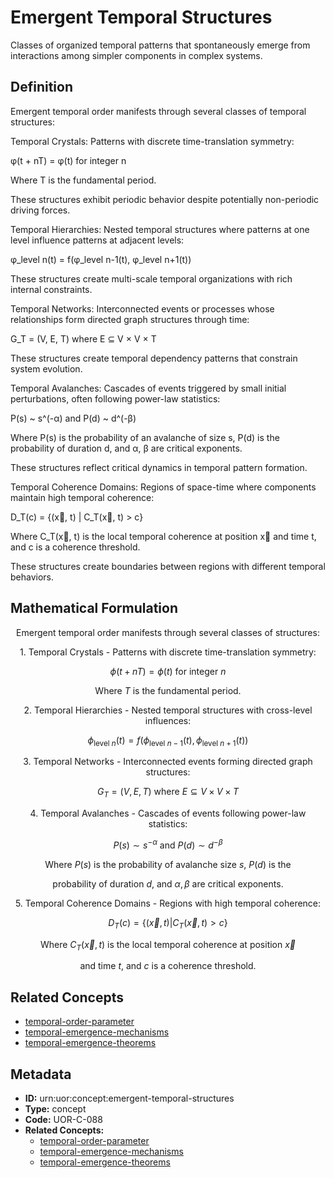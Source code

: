 # Emergent Temporal Structures

Classes of organized temporal patterns that spontaneously emerge from interactions among simpler components in complex systems.

## Definition

Emergent temporal order manifests through several classes of temporal structures:

Temporal Crystals: Patterns with discrete time-translation symmetry:

φ(t + nT) = φ(t) for integer n

Where T is the fundamental period.

These structures exhibit periodic behavior despite potentially non-periodic driving forces.

Temporal Hierarchies: Nested temporal structures where patterns at one level influence patterns at adjacent levels:

φ_level n(t) = f(φ_level n-1(t), φ_level n+1(t))

These structures create multi-scale temporal organizations with rich internal constraints.

Temporal Networks: Interconnected events or processes whose relationships form directed graph structures through time:

G_T = (V, E, T) where E ⊆ V × V × T

These structures create temporal dependency patterns that constrain system evolution.

Temporal Avalanches: Cascades of events triggered by small initial perturbations, often following power-law statistics:

P(s) ~ s^(-α) and P(d) ~ d^(-β)

Where P(s) is the probability of an avalanche of size s, P(d) is the probability of duration d, and α, β are critical exponents.

These structures reflect critical dynamics in temporal pattern formation.

Temporal Coherence Domains: Regions of space-time where components maintain high temporal coherence:

D_T(c) = {(x⃗, t) | C_T(x⃗, t) > c}

Where C_T(x⃗, t) is the local temporal coherence at position x⃗ and time t, and c is a coherence threshold.

These structures create boundaries between regions with different temporal behaviors.

## Mathematical Formulation

$$
\text{Emergent temporal order manifests through several classes of structures:}
$$

$$
\text{1. Temporal Crystals - Patterns with discrete time-translation symmetry:}
$$

$$
\phi(t + nT) = \phi(t) \text{ for integer } n
$$

$$
\text{Where } T \text{ is the fundamental period.}
$$

$$
\text{2. Temporal Hierarchies - Nested temporal structures with cross-level influences:}
$$

$$
\phi_{\text{level } n}(t) = f(\phi_{\text{level } n-1}(t), \phi_{\text{level } n+1}(t))
$$

$$
\text{3. Temporal Networks - Interconnected events forming directed graph structures:}
$$

$$
G_T = (V, E, T) \text{ where } E \subseteq V \times V \times T
$$

$$
\text{4. Temporal Avalanches - Cascades of events following power-law statistics:}
$$

$$
P(s) \sim s^{-\alpha} \text{ and } P(d) \sim d^{-\beta}
$$

$$
\text{Where } P(s) \text{ is the probability of avalanche size } s\text{, } P(d) \text{ is the}
$$

$$
\text{probability of duration } d\text{, and } \alpha, \beta \text{ are critical exponents.}
$$

$$
\text{5. Temporal Coherence Domains - Regions with high temporal coherence:}
$$

$$
D_T(c) = \{(\vec{x}, t) | C_T(\vec{x}, t) > c\}
$$

$$
\text{Where } C_T(\vec{x}, t) \text{ is the local temporal coherence at position } \vec{x}
$$

$$
\text{and time } t\text{, and } c \text{ is a coherence threshold.}
$$

## Related Concepts

- [temporal-order-parameter](./temporal-order-parameter.md)
- [temporal-emergence-mechanisms](./temporal-emergence-mechanisms.md)
- [temporal-emergence-theorems](./temporal-emergence-theorems.md)

## Metadata

- **ID:** urn:uor:concept:emergent-temporal-structures
- **Type:** concept
- **Code:** UOR-C-088
- **Related Concepts:**
  - [temporal-order-parameter](./temporal-order-parameter.md)
  - [temporal-emergence-mechanisms](./temporal-emergence-mechanisms.md)
  - [temporal-emergence-theorems](./temporal-emergence-theorems.md)

